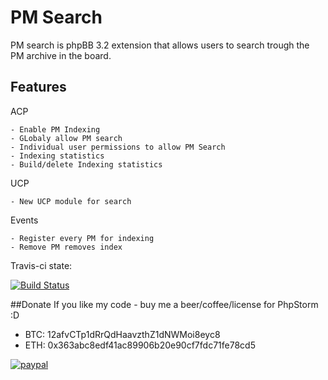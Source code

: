 PM Search
===========

PM search is phpBB 3.2 extension that allows users to search trough the PM archive in the board.

Features
--

  ACP
  
    - Enable PM Indexing
    - GLobaly allow PM search
    - Individual user permissions to allow PM Search
    - Indexing statistics
    - Build/delete Indexing statistics
  
  UCP
  
    - New UCP module for search
	
  Events
  
    - Register every PM for indexing
	- Remove PM removes index
    
    
Travis-ci state:

[![Build Status](https://travis-ci.org/satanasov/pmsearch.svg?branch=master)](https://travis-ci.org/satanasov/pmsearch)


##Donate
If you like my code - buy me a beer/coffee/license for PhpStorm :D

- BTC: 12afvCTp1dRrQdHaavzthZ1dNWMoi8eyc8
- ETH: 0x363abc8edf41ac89906b20e90cf7fdc71fe78cd5

[![paypal](https://www.paypalobjects.com/en_US/i/btn/btn_donateCC_LG.gif)](https://www.paypal.com/cgi-bin/webscr?cmd=_s-xclick&hosted_button_id=XQ6USSXCSUM5W)

